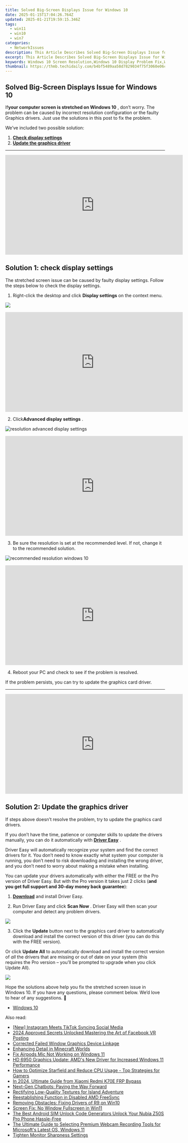 ```yaml
---
title: Solved Big-Screen Displays Issue for Windows 10
date: 2025-01-15T17:04:26.764Z
updated: 2025-01-21T19:59:15.346Z
tags:
  - win11
  - win10
  - win7
categories:
  - NetworkIssues
description: This Article Describes Solved Big-Screen Displays Issue for Windows 10
excerpt: This Article Describes Solved Big-Screen Displays Issue for Windows 10
keywords: Windows 10 Screen Resolution,Windows 10 Display Problem Fix,Windows 10 Monitor Compatibility Issues,Fixing Big-Screen Displays in Windows 10,Resolving High DPI Settings on Windows 10,Adjusting Windows 10 Display Scaling,Enhancing Large Screens in Windows 10
thumbnail: https://thmb.techidaily.com/b4bf5489aa58d7829034f75f3060e06c6a303902d9f1c209f852264705aa9ec8.jpg
---
```


## Solved Big-Screen Displays Issue for Windows 10

 If**your computer screen is stretched on Windows 10** , don’t worry. The problem can be caused by incorrect resolution configuration or the faulty Graphics drivers. Just use the solutions in this post to fix the problem.

We’ve included two possible solution:

1. [**Check display settings**](#solution1)
2. [**Update the graphics driver**](#solution3)

---

<!-- affiliate ads begin -->
<iframe width="560" height="315" src="https://www.youtube.com/embed/xIP8ktrmOdg?si=zRnjbGzM6PDx2jCq" title="YouTube video player" frameborder="0" allow="accelerometer; autoplay; clipboard-write; encrypted-media; gyroscope; picture-in-picture; web-share" referrerpolicy="strict-origin-when-cross-origin" allowfullscreen></iframe>
<!-- affiliate ads end -->

## **Solution 1: check display settings**

 The stretched screen issue can be caused by faulty display settings. Follow the steps below to check the display settings.

1) Right-click the desktop and click **Display settings**  on the context menu.

![](https://images.drivereasy.com/wp-content/uploads/2017/11/img_5a17c192b55b7.jpg)

<!-- affiliate ads begin -->
<iframe width="560" height="315" src="https://www.youtube.com/embed/H2cXnI9oOvM?si=3nz2sBB124ln-83T" title="YouTube video player" frameborder="0" allow="accelerometer; autoplay; clipboard-write; encrypted-media; gyroscope; picture-in-picture; web-share" referrerpolicy="strict-origin-when-cross-origin" allowfullscreen></iframe>
<!-- affiliate ads end -->

 2) Click**Advanced display settings** .

![resolution advanced display settings](https://images.drivereasy.com/wp-content/uploads/2016/08/resolution-advanced-display-settings-600x564.jpg)

<!-- affiliate ads begin -->
<iframe width="560" height="315" src="https://www.youtube.com/embed/6nvb0775GOM?si=peBB_Mo_4zcZFuci" title="YouTube video player" frameborder="0" allow="accelerometer; autoplay; clipboard-write; encrypted-media; gyroscope; picture-in-picture; web-share" referrerpolicy="strict-origin-when-cross-origin" allowfullscreen></iframe>
<!-- affiliate ads end -->

 3) Be sure the resolution is set at the recommended level. If not, change it to the recommended solution.

![recommended resolution windows 10](https://images.drivereasy.com/wp-content/uploads/2016/08/recommended-resolution-windows-10-1-600x561.jpg)

<!-- affiliate ads begin -->
<iframe width="560" height="315" src="https://www.youtube.com/embed/_7AYCS7zBU0?si=7R9oIpE4hyEbtk3x" title="YouTube video player" frameborder="0" allow="accelerometer; autoplay; clipboard-write; encrypted-media; gyroscope; picture-in-picture; web-share" referrerpolicy="strict-origin-when-cross-origin" allowfullscreen></iframe>
<!-- affiliate ads end -->

4) Reboot your PC and check to see if the problem is resolved.

If the problem persists, you can try to update the graphics card driver.

---

<!-- affiliate ads begin -->
<iframe width="560" height="315" src="https://www.youtube.com/embed/Wy0uYNNdMDM?si=5ir7EHlr0CkpcYOT" title="YouTube video player" frameborder="0" allow="accelerometer; autoplay; clipboard-write; encrypted-media; gyroscope; picture-in-picture; web-share" referrerpolicy="strict-origin-when-cross-origin" allowfullscreen></iframe>
<!-- affiliate ads end -->

## **Solution 2: Update the graphics driver**

 If steps above doesn’t resolve the problem, try to update the graphics card drivers.

 If you don’t have the time, patience or computer skills to update the drivers manually, you can do it automatically with **[Driver Easy](https://tools.techidaily.com/drivereasy/download/)**  .

 Driver Easy will automatically recognize your system and find the correct drivers for it. You don’t need to know exactly what system your computer is running, you don’t need to risk downloading and installing the wrong driver, and you don’t need to worry about making a mistake when installing.

 You can update your drivers automatically with either the FREE or the Pro version of Driver Easy. But with the Pro version it takes just 2 clicks (**and you get full support and 30-day money back guarantee**):

 1) **[Download](https://tools.techidaily.com/drivereasy/download/)**   and install Driver Easy.

 2) Run Driver Easy and click **Scan Now** . Driver Easy will then scan your computer and detect any problem drivers.

![](https://images.drivereasy.com/wp-content/uploads/2019/08/image-498.png)

 3) Click the **Update** button next to the graphics card driver to automatically download and install the correct version of this driver (you can do this with the FREE version).

 Or click **Update All**  to automatically download and install the correct version of _all_   the drivers that are missing or out of date on your system (this requires the Pro version – you’ll be prompted to upgrade when you click Update All).

![](https://images.drivereasy.com/wp-content/uploads/2019/08/image-499.png)

 Hope the solutions above help you fix the stretched screen issue in Windows 10\. If you have any questions, please comment below. We’d love to hear of any suggestions. 🙂

* [Windows 10](https://tools.techidaily.com/drivereasy/download/)

<ins class="adsbygoogle"
     style="display:block"
     data-ad-format="autorelaxed"
     data-ad-client="ca-pub-7571918770474297"
     data-ad-slot="1223367746"></ins>

<ins class="adsbygoogle"
     style="display:block"
     data-ad-client="ca-pub-7571918770474297"
     data-ad-slot="8358498916"
     data-ad-format="auto"
     data-full-width-responsive="true"></ins>

<span class="atpl-alsoreadstyle">Also read:</span>
<div><ul>
<li><a href="https://fox-blue.techidaily.com/new-instagram-meets-tiktok-syncing-social-media/"><u>[New] Instagram Meets TikTok Syncing Social Media</u></a></li>
<li><a href="https://facebook-clips.techidaily.com/2024-approved-secrets-unlocked-mastering-the-art-of-facebook-vr-posting/"><u>2024 Approved Secrets Unlocked Mastering the Art of Facebook VR Posting</u></a></li>
<li><a href="https://network-issues.techidaily.com/corrected-failed-window-graphics-device-linkage/"><u>Corrected Failed Window Graphics Device Linkage</u></a></li>
<li><a href="https://article-helps.techidaily.com/enhancing-detail-in-minecraft-worlds/"><u>Enhancing Detail in Minecraft Worlds</u></a></li>
<li><a href="https://sound-issues.techidaily.com/fix-airpods-mic-not-working-on-windows-11/"><u>Fix Airpods Mic Not Working on Windows 11</u></a></li>
<li><a href="https://network-issues.techidaily.com/hd-6950-graphics-update-amds-new-driver-for-increased-windows-11-performance/"><u>HD 6950 Graphics Update: AMD's New Driver for Increased Windows 11 Performance</u></a></li>
<li><a href="https://win-solutions.techidaily.com/how-to-optimize-starfield-and-reduce-cpu-usage-top-strategies-for-gamers/"><u>How to Optimize Starfield and Reduce CPU Usage - Top Strategies for Gamers</u></a></li>
<li><a href="https://bypass-frp.techidaily.com/in-2024-ultimate-guide-from-xiaomi-redmi-k70e-frp-bypass-by-drfone-android/"><u>In 2024, Ultimate Guide from Xiaomi Redmi K70E FRP Bypass</u></a></li>
<li><a href="https://tech-haven.techidaily.com/next-gen-chatbots-paving-the-way-forward/"><u>Next-Gen Chatbots: Paving the Way Forward</u></a></li>
<li><a href="https://network-issues.techidaily.com/rectifying-low-quality-textures-for-island-adventure/"><u>Rectifying Low-Quality Textures for Island Adventure</u></a></li>
<li><a href="https://network-issues.techidaily.com/reestablishing-function-in-disabled-amd-freesync/"><u>Reestablishing Function in Disabled AMD FreeSync</u></a></li>
<li><a href="https://network-issues.techidaily.com/removing-obstacles-fixing-drivers-of-r9-on-win10/"><u>Removing Obstacles: Fixing Drivers of R9 on Win10</u></a></li>
<li><a href="https://network-issues.techidaily.com/screen-fix-no-window-fullscreen-in-win11/"><u>Screen Fix: No Window Fullscreen in Win11</u></a></li>
<li><a href="https://sim-unlock.techidaily.com/the-best-android-sim-unlock-code-generators-unlock-your-nubia-z50s-pro-phone-hassle-free-by-drfone-android/"><u>The Best Android SIM Unlock Code Generators Unlock Your Nubia Z50S Pro Phone Hassle-Free</u></a></li>
<li><a href="https://win11-tips.techidaily.com/the-ultimate-guide-to-selecting-premium-webcam-recording-tools-for-microsofts-latest-os-windows-11/"><u>The Ultimate Guide to Selecting Premium Webcam Recording Tools for Microsoft's Latest OS, Windows 11</u></a></li>
<li><a href="https://network-issues.techidaily.com/tighten-monitor-sharpness-settings/"><u>Tighten Monitor Sharpness Settings</u></a></li>
</ul></div>

